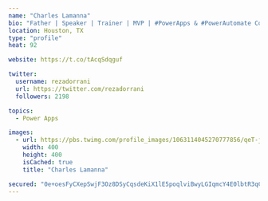 ```yaml
---
name: "Charles Lamanna"
bio: "Father | Speaker | Trainer | MVP | #PowerApps & #PowerAutomate Community Super User | YouTuber Right-pointing triangle http://youtube.com/c/rezadorrani | Learn - Share - Clockwise rightwards and leftwards open circle arrows"
location: Houston, TX
type: "profile"
heat: 92

website: https://t.co/tAcqSdqguf

twitter:
  username: rezadorrani
  url: https://twitter.com/rezadorrani
  followers: 2198

topics:
  - Power Apps

images:
  - url: https://pbs.twimg.com/profile_images/1063114045270777856/qeT-jpWr_400x400.jpg
    width: 400
    height: 400
    isCached: true
    title: "Charles Lamanna"

secured: "0e+oesFyCXepSwjF3Oz8DSyCqsdeKiX1lE5poqlviBwyLGIqmcY4E0lbtR3qCiMJzL+jAYiNmWRu8a7faS3wkj28rTcdSaoNum/1pkC/PfollcNJ0g0HNSLznRvINXLTuCoG/UGPnykw7Qq1vNVzAmNj8iNW+REp/m4Cc00VMdE058UqSFRg2UZzKPz8NZWAlngHycG8vRkV6nejdVIZbwZENkYw1+/baZypK2I0XspCiiZMS/bCO/WHqic3mR72XbljTbjSwEpjQzhWFiNZpANFcPXYBRaJNDsFL6/k8X3A3OEJJrYSNOEdzJ34auCOwBuAlb0ZEJw7hmx7Dek5wJ+AKUN3iB6rX62807dzL7HHslR2iEJPXz1CZxW4KyVTk1ievh9oJxzFRbUJDoOK3yUVs2V1l6Pbixpznelguv8=;YbSCSQVvGdBnAocnVmYPGA=="
---
```



